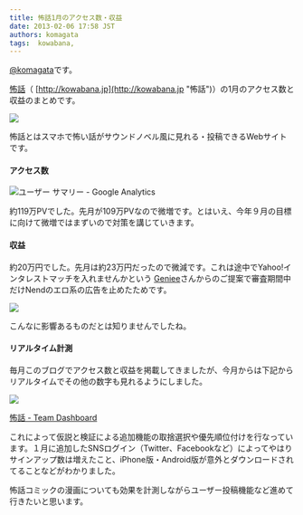 ```yaml
---
title: 怖話1月のアクセス数・収益
date: 2013-02-06 17:58 JST
authors: komagata
tags:  kowabana, 
---
```

[@komagata](http://twitter.com/komagata)です。

[怖話](http://kowabana.jp "怖話")（ [http://kowabana.jp](http://kowabana.jp "怖話")）の1月のアクセス数と収益のまとめです。

[![](http://p.nanapi.jp/r/20120228/20120228194536_4f4cb050d3cc9.jpg)](http://kowabana.jp)

怖話とはスマホで怖い話がサウンドノベル風に見れる・投稿できるWebサイトです。

#### アクセス数

![ユーザー サマリー - Google Analytics](https://lh6.googleusercontent.com/-U71siyPXUXc/URIV_l2RtjI/AAAAAAAACsE/g2wFIEZOhLM/s400/Screen%2520Shot%25202013-02-06%2520at%25205.34.14%2520PM.png)

約119万PVでした。先月が109万PVなので微増です。とはいえ、今年９月の目標に向けて微増ではまずいので対策を講じていきます。

#### 収益

約20万円でした。先月は約23万円だったので微減です。これは途中でYahoo!インタレストマッチを入れませんかという [Geniee](http://geniee.co.jp/)さんからのご提案で審査期間中だけNendのエロ系の広告を止めたためです。

![](http://gyazo.com/a3419fb52390db23cda84f59d2a66a1c.png)

こんなに影響あるものだとは知りませんでしたね。

#### リアルタイム計測

毎月このブログでアクセス数と収益を掲載してきましたが、今月からは下記からリアルタイムでその他の数字も見れるようにしました。

[![](https://lh6.googleusercontent.com/-shB5Ft513B8/URDnVp2zUbI/AAAAAAAACrg/VAWWhitsbyM/s640/Screen%2520Shot%25202013-02-05%2520at%25207.59.48%2520PM.png)](http://dashboard.fjord.jp/dashboards/1)

[怖話 - Team Dashboard](http://dashboard.fjord.jp/dashboards/1)

これによって仮説と検証による追加機能の取捨選択や優先順位付けを行なっています。１月に追加したSNSログイン（Twitter、Facebookなど）によってやはりサインアップ数は増えたこと、iPhone版・Android版が意外とダウンロードされてることなどがわかりました。

怖話コミックの漫画についても効果を計測しながらユーザー投稿機能など進めて行きたいと思います。


